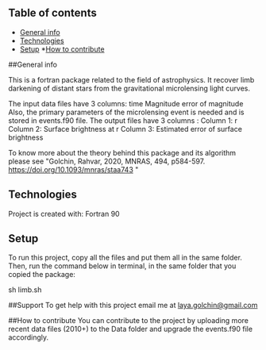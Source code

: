 ## Table of contents
* [General info](#general-info)
* [Technologies](#technologies)
* [Setup](#setup)
*[How to contribute](#how-to-contribute)


##General info

This is a fortran package related to the field of astrophysics.  It recover limb darkening of distant stars from the gravitational microlensing light curves.

The input data files have 3 columns: time   Magnitude  error of magnitude
Also, the primary parameters of the microlensing event is needed and is stored in events.f90 file.
The output files have 3 columns    : 
Column 1: r
Column 2: Surface brightness at r 
Column 3: Estimated error of surface brightness

To know more about the theory behind this package and its algorithm please see "Golchin, Rahvar, 2020, MNRAS, 494, p584-597. https://doi.org/10.1093/mnras/staa743 "   
 
## Technologies
Project is created with:
 Fortran 90

## Setup
To run this project, copy all the files and put them all in the same folder.
 Then, run the command below in terminal, in the same folder that you copied the package:

sh limb.sh
 
##Support
To get help with this project email me at laya.golchin@gmail.com


##How to contribute
You can contribute to the project by uploading more recent data files (2010+) to the Data folder and upgrade the events.f90 file accordingly.
